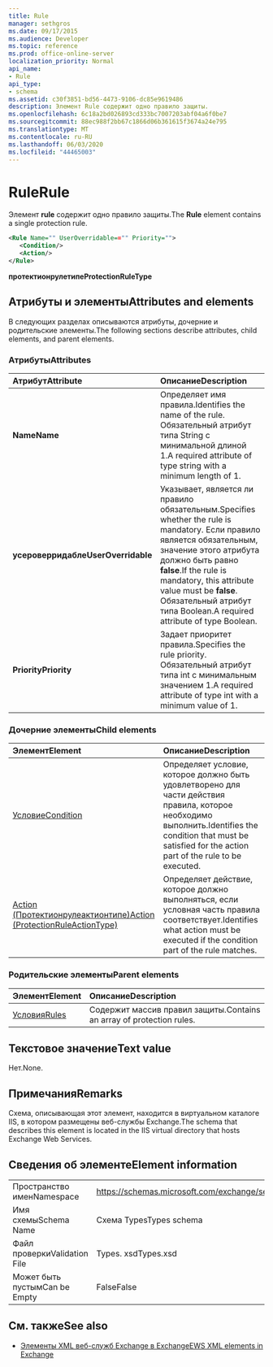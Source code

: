 ```yaml
---
title: Rule
manager: sethgros
ms.date: 09/17/2015
ms.audience: Developer
ms.topic: reference
ms.prod: office-online-server
localization_priority: Normal
api_name:
- Rule
api_type:
- schema
ms.assetid: c30f3851-bd56-4473-9106-dc85e9619486
description: Элемент Rule содержит одно правило защиты.
ms.openlocfilehash: 6c18a2bd026893cd333bc7007203abf04a6f0be7
ms.sourcegitcommit: 88ec988f2bb67c1866d06b361615f3674a24e795
ms.translationtype: MT
ms.contentlocale: ru-RU
ms.lasthandoff: 06/03/2020
ms.locfileid: "44465003"
---
```

# <a name="rule"></a><span data-ttu-id="01f0a-103">Rule</span><span class="sxs-lookup"><span data-stu-id="01f0a-103">Rule</span></span>

<span data-ttu-id="01f0a-104">Элемент **rule** содержит одно правило защиты.</span><span class="sxs-lookup"><span data-stu-id="01f0a-104">The **Rule** element contains a single protection rule.</span></span> 
  
```XML
<Rule Name="" UserOverridable=="" Priority="">
   <Condition/>
   <Action/>
</Rule>
```

 <span data-ttu-id="01f0a-105">**протектионрулетипе**</span><span class="sxs-lookup"><span data-stu-id="01f0a-105">**ProtectionRuleType**</span></span>
## <a name="attributes-and-elements"></a><span data-ttu-id="01f0a-106">Атрибуты и элементы</span><span class="sxs-lookup"><span data-stu-id="01f0a-106">Attributes and elements</span></span>

<span data-ttu-id="01f0a-107">В следующих разделах описываются атрибуты, дочерние и родительские элементы.</span><span class="sxs-lookup"><span data-stu-id="01f0a-107">The following sections describe attributes, child elements, and parent elements.</span></span>
  
### <a name="attributes"></a><span data-ttu-id="01f0a-108">Атрибуты</span><span class="sxs-lookup"><span data-stu-id="01f0a-108">Attributes</span></span>

|<span data-ttu-id="01f0a-109">**Атрибут**</span><span class="sxs-lookup"><span data-stu-id="01f0a-109">**Attribute**</span></span>|<span data-ttu-id="01f0a-110">**Описание**</span><span class="sxs-lookup"><span data-stu-id="01f0a-110">**Description**</span></span>|
|:-----|:-----|
|<span data-ttu-id="01f0a-111">**Name**</span><span class="sxs-lookup"><span data-stu-id="01f0a-111">**Name**</span></span> <br/> |<span data-ttu-id="01f0a-112">Определяет имя правила.</span><span class="sxs-lookup"><span data-stu-id="01f0a-112">Identifies the name of the rule.</span></span> <span data-ttu-id="01f0a-113">Обязательный атрибут типа String с минимальной длиной 1.</span><span class="sxs-lookup"><span data-stu-id="01f0a-113">A required attribute of type string with a minimum length of 1.</span></span>  <br/> |
|<span data-ttu-id="01f0a-114">**усероверридабле**</span><span class="sxs-lookup"><span data-stu-id="01f0a-114">**UserOverridable**</span></span> <br/> |<span data-ttu-id="01f0a-115">Указывает, является ли правило обязательным.</span><span class="sxs-lookup"><span data-stu-id="01f0a-115">Specifies whether the rule is mandatory.</span></span> <span data-ttu-id="01f0a-116">Если правило является обязательным, значение этого атрибута должно быть равно **false**.</span><span class="sxs-lookup"><span data-stu-id="01f0a-116">If the rule is mandatory, this attribute value must be **false**.</span></span> <span data-ttu-id="01f0a-117">Обязательный атрибут типа Boolean.</span><span class="sxs-lookup"><span data-stu-id="01f0a-117">A required attribute of type Boolean.</span></span>  <br/> |
|<span data-ttu-id="01f0a-118">**Priority**</span><span class="sxs-lookup"><span data-stu-id="01f0a-118">**Priority**</span></span> <br/> |<span data-ttu-id="01f0a-119">Задает приоритет правила.</span><span class="sxs-lookup"><span data-stu-id="01f0a-119">Specifies the rule priority.</span></span> <span data-ttu-id="01f0a-120">Обязательный атрибут типа int с минимальным значением 1.</span><span class="sxs-lookup"><span data-stu-id="01f0a-120">A required attribute of type int with a minimum value of 1.</span></span>  <br/> |
   
### <a name="child-elements"></a><span data-ttu-id="01f0a-121">Дочерние элементы</span><span class="sxs-lookup"><span data-stu-id="01f0a-121">Child elements</span></span>

|<span data-ttu-id="01f0a-122">**Элемент**</span><span class="sxs-lookup"><span data-stu-id="01f0a-122">**Element**</span></span>|<span data-ttu-id="01f0a-123">**Описание**</span><span class="sxs-lookup"><span data-stu-id="01f0a-123">**Description**</span></span>|
|:-----|:-----|
|[<span data-ttu-id="01f0a-124">Условие</span><span class="sxs-lookup"><span data-stu-id="01f0a-124">Condition</span></span>](condition.md) <br/> |<span data-ttu-id="01f0a-125">Определяет условие, которое должно быть удовлетворено для части действия правила, которое необходимо выполнить.</span><span class="sxs-lookup"><span data-stu-id="01f0a-125">Identifies the condition that must be satisfied for the action part of the rule to be executed.</span></span>  <br/> |
|[<span data-ttu-id="01f0a-126">Action (Протектионрулеактионтипе)</span><span class="sxs-lookup"><span data-stu-id="01f0a-126">Action (ProtectionRuleActionType)</span></span>](action-protectionruleactiontype.md) <br/> |<span data-ttu-id="01f0a-127">Определяет действие, которое должно выполняться, если условная часть правила соответствует.</span><span class="sxs-lookup"><span data-stu-id="01f0a-127">Identifies what action must be executed if the condition part of the rule matches.</span></span>  <br/> |
   
### <a name="parent-elements"></a><span data-ttu-id="01f0a-128">Родительские элементы</span><span class="sxs-lookup"><span data-stu-id="01f0a-128">Parent elements</span></span>

|<span data-ttu-id="01f0a-129">**Элемент**</span><span class="sxs-lookup"><span data-stu-id="01f0a-129">**Element**</span></span>|<span data-ttu-id="01f0a-130">**Описание**</span><span class="sxs-lookup"><span data-stu-id="01f0a-130">**Description**</span></span>|
|:-----|:-----|
|[<span data-ttu-id="01f0a-131">Условия</span><span class="sxs-lookup"><span data-stu-id="01f0a-131">Rules </span></span>](rules-ex15websvcsotherref.md) <br/> |<span data-ttu-id="01f0a-132">Содержит массив правил защиты.</span><span class="sxs-lookup"><span data-stu-id="01f0a-132">Contains an array of protection rules.</span></span>  <br/> |
   
## <a name="text-value"></a><span data-ttu-id="01f0a-133">Текстовое значение</span><span class="sxs-lookup"><span data-stu-id="01f0a-133">Text value</span></span>

<span data-ttu-id="01f0a-134">Нет.</span><span class="sxs-lookup"><span data-stu-id="01f0a-134">None.</span></span>
  
## <a name="remarks"></a><span data-ttu-id="01f0a-135">Примечания</span><span class="sxs-lookup"><span data-stu-id="01f0a-135">Remarks</span></span>

<span data-ttu-id="01f0a-136">Схема, описывающая этот элемент, находится в виртуальном каталоге IIS, в котором размещены веб-службы Exchange.</span><span class="sxs-lookup"><span data-stu-id="01f0a-136">The schema that describes this element is located in the IIS virtual directory that hosts Exchange Web Services.</span></span>
  
## <a name="element-information"></a><span data-ttu-id="01f0a-137">Сведения об элементе</span><span class="sxs-lookup"><span data-stu-id="01f0a-137">Element information</span></span>

|||
|:-----|:-----|
|<span data-ttu-id="01f0a-138">Пространство имен</span><span class="sxs-lookup"><span data-stu-id="01f0a-138">Namespace</span></span>  <br/> |https://schemas.microsoft.com/exchange/services/2006/types  <br/> |
|<span data-ttu-id="01f0a-139">Имя схемы</span><span class="sxs-lookup"><span data-stu-id="01f0a-139">Schema Name</span></span>  <br/> |<span data-ttu-id="01f0a-140">Схема Types</span><span class="sxs-lookup"><span data-stu-id="01f0a-140">Types schema</span></span>  <br/> |
|<span data-ttu-id="01f0a-141">Файл проверки</span><span class="sxs-lookup"><span data-stu-id="01f0a-141">Validation File</span></span>  <br/> |<span data-ttu-id="01f0a-142">Types. xsd</span><span class="sxs-lookup"><span data-stu-id="01f0a-142">Types.xsd</span></span>  <br/> |
|<span data-ttu-id="01f0a-143">Может быть пустым</span><span class="sxs-lookup"><span data-stu-id="01f0a-143">Can be Empty</span></span>  <br/> |<span data-ttu-id="01f0a-144">False</span><span class="sxs-lookup"><span data-stu-id="01f0a-144">False</span></span>  <br/> |
   
## <a name="see-also"></a><span data-ttu-id="01f0a-145">См. также</span><span class="sxs-lookup"><span data-stu-id="01f0a-145">See also</span></span>



- [<span data-ttu-id="01f0a-146">Элементы XML веб-служб Exchange в Exchange</span><span class="sxs-lookup"><span data-stu-id="01f0a-146">EWS XML elements in Exchange</span></span>](ews-xml-elements-in-exchange.md)


